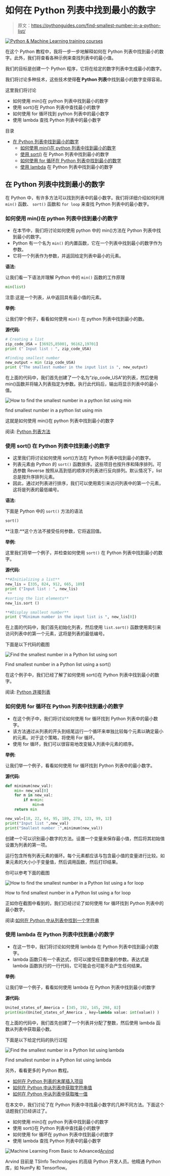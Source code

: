 # 如何在 Python 列表中找到最小的数字

> 原文：<https://pythonguides.com/find-smallest-number-in-a-python-list/>

[![Python & Machine Learning training courses](img/49ec9c6da89a04c9f45bab643f8c765c.png)](https://sharepointsky.teachable.com/p/python-and-machine-learning-training-course)

在这个 Python 教程中，我将一步一步地解释如何在 Python 列表中找到最小的数字。此外，我们将查看各种示例来查找列表中的最小值。

我们的目标是创建一个 Python 程序，它将在给定的数字列表中生成最小的数字。

我们将讨论多种技术，这些技术使得**在 Python 列表**中找到最小的数字变得容易。

这里我们将讨论

*   如何使用 min()在 python 列表中找到最小的数字
*   使用 sort()在 Python 列表中查找最小的数字
*   如何使用 for 循环找到 python 列表中的最小数字
*   使用 lambda 查找 Python 列表中的最小数字

目录

[](#)

*   [在 Python 列表中找到最小的数字](#Find_smallest_number_in_a_Python_list "Find smallest number in a Python list")
    *   [如何使用 min()在 python 列表中找到最小的数字](#How_to_find_smallest_number_in_a_python_list_using_min "How to find smallest number in a python list using min()")
    *   [使用 sort()](#Find_smallest_number_in_a_Python_list_using_sort "Find smallest number in a Python list using sort()") 在 Python 列表中找到最小的数字
    *   [如何使用 for 循环在 Python 列表中找到最小的数字](#How_to_find_smallest_number_in_a_Python_list_using_a_for_loop "How to find smallest number in a Python list using a for loop ")
    *   [使用 lambda](#Find_smallest_number_in_a_Python_list_using_lambda "Find smallest number in a Python list using lambda ") 在 Python 列表中找到最小的数字

## 在 Python 列表中找到最小的数字

在 Python 中，有许多方法可以找到列表中的最小数字。我们将详细介绍如何利用 `min()` 函数、 `sort()` 函数和 `for loop` 来查找 Python 列表中的最小数字。

### 如何使用 min()在 python 列表中找到最小的数字

*   在本节中，我们将讨论如何使用 python 中的 min()方法在 Python 列表中找到最小的数字。
*   Python 有一个名为 `min()` 的内置函数，它在一个列表中找到最小的数字作为参数。
*   它将一个列表作为参数，并返回给定列表中最小的元素。

**语法:**

让我们看一下语法并理解 Python 中的 `min()` 函数的工作原理

```py
min(list)
```

注意:这是一个列表，从中返回具有最小值的元素。

**举例:**

让我们举个例子，看看如何使用 `min()` 在 python 列表中找到最小的数。

**源代码:**

```py
# Creating a list
zip_code_USA = [36925,85001, 96162,19701] 
print (" Input list : ", zip_code_USA)

#Finding smallest number
new_output = min (zip_code_USA)
print ("The smallest number in the input list is ", new_output)
```

在上面的代码中，我们首先创建了一个名为“zip_code_USA”的列表，然后使用 min()函数并将输入列表指定为参数。执行此代码后，输出将显示列表中的最小值。

![How to find the smallest number in a python list using min](img/80d8b1cd3f6282f870ca52e768bc52b6.png "How to find the smallest number in a python list using min")

find smallest number in a python list using min

这就是如何使用 min()在 python 列表中找到最小的数字

阅读: [Python 列表方法](https://pythonguides.com/python-list-methods/)

### 使用 sort() 在 Python 列表中找到最小的数字

*   这里我们将讨论如何使用 sort()方法在 Python 列表中找到最小的数字。
*   列表元素由 Python 的 `sort()` 函数排序。这些项目也按升序和降序排列。可选参数 Reverse 按照从高到低的顺序对列表进行反向排列。默认情况下，list 总是按升序排列元素。
*   因此，通过对列表进行排序，我们可以使用索引来访问列表中的第一个元素，这将是列表的最低编号。

**语法:**

下面是 Python 中的 `sort()` 方法的语法

```py
sort() 
```

**注意:**这个方法不接受任何参数，它将返回值。

**举例:**

这里我们将举一个例子，并检查如何使用 `sort()` 在 Python 列表中找到最小的数字。

**源代码:**

```py
**#Initializing a list**
new_lis = [335, 824, 912, 665, 189]
print ("Input list : ", new_lis)
 **
#sorting the list elements**
new_lis.sort ()

**#Display smallest number**
print ("Minimum number in the input list is ", new_lis[0])
```

在上面的代码中，我们首先初始化列表，然后使用 `list.sort()` 函数使用索引来访问列表中的第一个元素，这将是列表的最低编号。

下面是以下代码的截图

![Find the smallest number in a Python list using sort](img/941e45462c9c95597a15cfa64447d145.png "Find the smallest number in a Python list using sort")

Find smallest number in a Python list using a sort()

在这个例子中，我们已经了解了如何使用 sort()在 Python 列表中找到最小的数字。

阅读: [Python 连接列表](https://pythonguides.com/python-concatenate-list/)

### 如何使用 for 循环在 Python 列表中找到最小的数字

*   在这个例子中，我们将讨论如何使用 for 循环找到 Python 列表中的最小数字。
*   该方法通过从列表的开头到结尾运行一个循环来单独比较每个元素以确定最小的元素。对于这个策略，将使用 For 循环。
*   使用 for 循环，我们可以很容易地改变输入列表中元素的顺序。

**举例:**

让我们举一个例子，看看如何使用 for 循环找到 Python 列表中的最小数字。

**源代码:**

```py
def minimum(new_val):
    min= new_val[0]
    for m in new_val:
        if m<min:
            min=m
    return min

new_val=[18, 22, 64, 95, 189, 278, 123, 99, 12]
print("Input list ",new_val)
print("Smallest number :",minimum(new_val))
```

创建一个可以识别最小数字的方法。设置一个变量来保存最小值，然后将其初始值设置为列表的第一项。

运行包含所有列表元素的循环。每个元素都应该与包含最小值的变量进行比较。如果元素的大小小于变量值，然后调用函数，然后打印结果。

你可以参考下面的截图

![How to find the smallest number in a Python list using a for loop](img/2c2354054b77c894e644777a07747a72.png "How to find the smallest number in a Python list using a for loop")

How to find smallest number in a Python list using a for loop

正如你在截图中看到的，我们已经讨论了如何使用 for 循环找到 Python 列表中的最小数字。

阅读:[如何在 Python 中从列表中找到一个字符串](https://pythonguides.com/find-a-string-from-a-list-in-python/)

### 使用 lambda 在 Python 列表中找到最小的数字

*   在这一节中，我们将讨论如何使用 lambda 在 Python 列表中找到最小的数字。
*   lambda 函数只有一个表达式，但可以接受任意数量的参数。表达式是 lambda 函数执行的一行代码，它可能会也可能不会产生任何结果。

**举例:**

让我们举一个例子，看看如何使用 lambda 在 Python 列表中找到最小的数字

**源代码:**

```py
United_states_of_America = [345, 192, 145, 298, 82]
print(min(United_states_of_America , key=lambda value: int(value)) )
```

在上面的代码中，我们首先创建了一个列表并分配了整数，然后使用 lambda 函数从列表中获取最小数。

下面是以下给定代码的执行过程

![Find the smallest number in a Python list using lambda](img/259e28dc549e6c460a0ee9e9e0775a8a.png "Find the smallest number in a Python list using lambda")

Find smallest number in a Python list using lambda

另外，看看更多的 Python 教程。

*   [如何在 Python 列表的末尾插入项目](https://pythonguides.com/insert-item-at-end-of-python-list/)
*   [如何在 Python 中从列表中获取字符串值](https://pythonguides.com/how-to-get-string-values-from-list-in-python/)
*   [如何在 Python 中从列表中获取唯一值](https://pythonguides.com/get-unique-values-from-list-python/)

在本文中，我们讨论了在 Python 列表中寻找最小数字的几种不同方法。下面这个话题我们已经讲过了。

*   如何使用 min()在 python 列表中找到最小的数字
*   使用 sort()在 Python 列表中查找最小的数字
*   如何使用 for 循环在 python 列表中找到最小的数字
*   使用 lambda 查找 Python 列表中的最小数字

![Machine Learning From Basic to Advanced](img/0100ae91cd5a23f9c15325e675241c25.png "Arvind scaled")[Arvind](https://pythonguides.com/author/arvind/)

Arvind 目前是 TSInfo Technologies 的高级 Python 开发人员。他精通 Python 库，如 NumPy 和 Tensorflow。